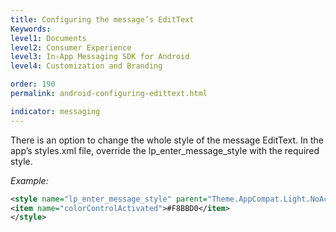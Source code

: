 ```yaml
---
title: Configuring the message’s EditText
Keywords:
level1: Documents
level2: Consumer Experience
level3: In-App Messaging SDK for Android
level4: Customization and Branding

order: 190
permalink: android-configuring-edittext.html

indicator: messaging
---
```


There is an option to change the whole style of the message EditText. In the app’s styles.xml file, override the lp_enter_message_style with the required style.

*Example:*

```xml
<style name="lp_enter_message_style" parent="Theme.AppCompat.Light.NoActionBar">
<item name="colorControlActivated">#F8BBD0</item>
</style>
```

